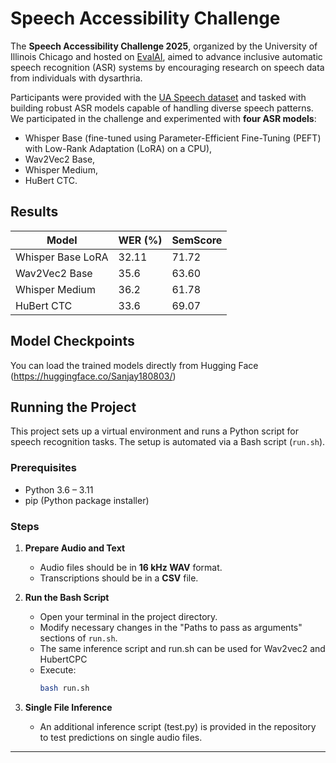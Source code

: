 # Speech Accessibility Challenge

The **Speech Accessibility Challenge 2025**, organized by the University of Illinois Chicago and hosted on [EvalAI](https://eval.ai/), aimed to advance inclusive automatic speech recognition (ASR) systems by encouraging research on speech data from individuals with dysarthria.

Participants were provided with the [UA Speech dataset](https://dialrcs.github.io/ua-speech-corpus/) and tasked with building robust ASR models capable of handling diverse speech patterns. We participated in the challenge and experimented with **four ASR models**:
- Whisper Base (fine-tuned using Parameter-Efficient Fine-Tuning (PEFT) with Low-Rank Adaptation (LoRA) on a CPU),
- Wav2Vec2 Base,
- Whisper Medium,
- HuBert CTC.

## Results

| Model             | WER (%) | SemScore |
|-------------------|---------|----------|
| Whisper Base LoRA | 32.11   | 71.72    |
| Wav2Vec2 Base     | 35.6    | 63.60    |
| Whisper Medium    | 36.2    | 61.78    |
| HuBert CTC        | 33.6    | 69.07    |


## Model Checkpoints

You can load the trained models directly from Hugging Face (https://huggingface.co/Sanjay180803/)

## Running the Project

This project sets up a virtual environment and runs a Python script for speech recognition tasks. The setup is automated via a Bash script (`run.sh`).

### Prerequisites

- Python 3.6 – 3.11
- pip (Python package installer)

### Steps

1. **Prepare Audio and Text**
   - Audio files should be in **16 kHz WAV** format.
   - Transcriptions should be in a **CSV** file.

2. **Run the Bash Script**
   - Open your terminal in the project directory.
   - Modify necessary changes in the "Paths to pass as arguments" sections of `run.sh`.
   - The same inference script and run.sh can be used for Wav2vec2 and HubertCPC
   - Execute:
     ```bash
     bash run.sh
     ```

3. **Single File Inference**
   - An additional inference script (test.py) is provided in the repository to test predictions on single audio files.

---
